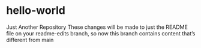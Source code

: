 # hello-world
Just Another Repository
These changes will be made to just the README file on your readme-edits branch, so now this branch contains content that’s different from main
